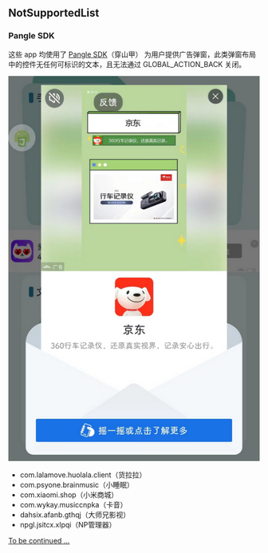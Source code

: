 ## NotSupportedList

### Pangle SDK
这些 app 均使用了 [Pangle SDK](https://www.csjplatform.com/supportcenter/26221)（穿山甲） 为用户提供广告弹窗，此类弹窗布局中的控件无任何可标识的文本，且无法通过 GLOBAL_ACTION_BACK 关闭。

![](./assets/Pangle%20SDK.jpg)

- com.lalamove.huolala.client（货拉拉）
- com.psyone.brainmusic（小睡眠）
- com.xiaomi.shop（小米商城）
- com.wykay.musiccnpka（卡音）
- dahsix.afanb.gthqj（大师兄影视）
- npgl.jsitcx.xlpqi（NP管理器）

[To be continued ...](https://drive.google.com/drive/folders/1oz_aBHqjXgzX2P4rjwJwwj3ZhnefdpST?usp=sharing)